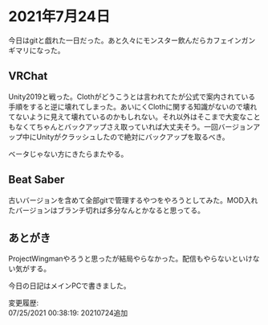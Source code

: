 # 2021年7月24日

今日はgitと戯れた一日だった。あと久々にモンスター飲んだらカフェインガンギマリになった。

## VRChat

Unity2019と戦った。Clothがどうこうとは言われてたが公式で案内されている手順をすると逆に壊れてしまった。あいにくClothに関する知識がないので壊れてないように見えて壊れているのかもしれない。それ以外はそこまで大変なこともなくてちゃんとバックアップさえ取っていれば大丈夫そう。一回バージョンアップ中にUnityがクラッシュしたので絶対にバックアップを取るべき。

ベータじゃない方にきたらまたやる。

## Beat Saber

古いバージョンを含めて全部gitで管理するやつをやろうとしてみた。MOD入れたバージョンはブランチ切れば多分なんとかなると思ってる。

## あとがき

ProjectWingmanやろうと思ったが結局やらなかった。配信もやらないといけない気がする。

今日の日記はメインPCで書きました。

変更履歴:  
07/25/2021 00:38:19: 20210724追加  
